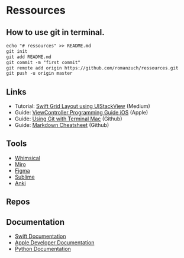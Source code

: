 # Ressources

## How to use git in terminal.
```markdown
echo "# ressources" >> README.md
git init
git add README.md
git commit -m "first commit"
git remote add origin https://github.com/romanzuch/ressources.git
git push -u origin master
```

## Links
- Tutorial: [Swift Grid Layout using UIStackView](https://medium.com/@alexxjk_mar/swift-grid-layout-based-on-uistackview-cc927fc43d8b) (Medium)
- Guide: [ViewController Programming Guide iOS](https://developer.apple.com/library/archive/featuredarticles/ViewControllerPGforiPhoneOS/index.html#//apple_ref/doc/uid/TP40007457) (Apple)
- Guide: [Using Git with Terminal Mac](https://github.com/codepath/ios_guides/wiki/Using-Git-with-Terminal) (Github)
- Guide: [Markdown Cheatsheet](https://github.com/adam-p/markdown-here/wiki/Markdown-Cheatsheet#code) (Github)

## Tools
- [Whimsical](https://whimsical.com/)
- [Miro](https://miro.com/)
- [Figma](https://www.figma.com/design/)
- [Sublime](https://www.sublimetext.com/)
- [Anki](https://apps.ankiweb.net/)

## Repos

## Documentation
- [Swift Documentation](https://swift.org/documentation/)
- [Apple Developer Documentation](https://developer.apple.com/documentation)
- [Python Documentation](https://docs.python.org/3/)
